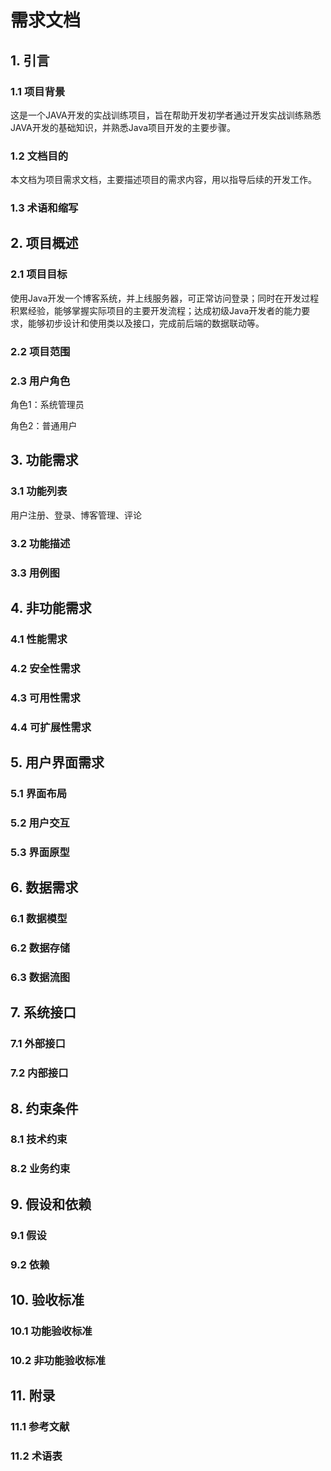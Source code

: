 # 需求文档

## 1. 引言
### 1.1 项目背景
这是一个JAVA开发的实战训练项目，旨在帮助开发初学者通过开发实战训练熟悉JAVA开发的基础知识，并熟悉Java项目开发的主要步骤。
### 1.2 文档目的
本文档为项目需求文档，主要描述项目的需求内容，用以指导后续的开发工作。
### 1.3 术语和缩写

## 2. 项目概述
### 2.1 项目目标
使用Java开发一个博客系统，并上线服务器，可正常访问登录；同时在开发过程积累经验，能够掌握实际项目的主要开发流程；达成初级Java开发者的能力要求，能够初步设计和使用类以及接口，完成前后端的数据联动等。
### 2.2 项目范围
### 2.3 用户角色
角色1：系统管理员

角色2：普通用户

## 3. 功能需求
### 3.1 功能列表
用户注册、登录、博客管理、评论
### 3.2 功能描述
### 3.3 用例图

## 4. 非功能需求
### 4.1 性能需求
### 4.2 安全性需求
### 4.3 可用性需求
### 4.4 可扩展性需求

## 5. 用户界面需求
### 5.1 界面布局
### 5.2 用户交互
### 5.3 界面原型

## 6. 数据需求
### 6.1 数据模型
### 6.2 数据存储
### 6.3 数据流图

## 7. 系统接口
### 7.1 外部接口
### 7.2 内部接口

## 8. 约束条件
### 8.1 技术约束
### 8.2 业务约束

## 9. 假设和依赖
### 9.1 假设
### 9.2 依赖

## 10. 验收标准
### 10.1 功能验收标准
### 10.2 非功能验收标准

## 11. 附录
### 11.1 参考文献
### 11.2 术语表
